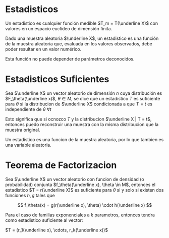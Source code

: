 # Estadisticos

Un estadistico es cualquier función medible $T_m = T(\underline X)$ con valores en un espacio euclideo de dimensión finita.

Dado una muestra aleatoria $\underline X$, un estadistico es una función de la muestra aleatoria que, evaluada en los valores observados, debe poder resultar en un valor numérico.

Esta función no puede depender de parámetros deconocidos.

# Estadisticos Suficientes

Sea $\underline X$ un vector aleatorio de dimensión $n$ cuya distribución es $F_\theta(\underline x)$, $\theta \in M$, se dice que un estadistico $T$ es suficiente para $\theta$ si la distribucion de $\underline X$ condicionada a que $T = t$ es independiente de $\theta\ \forall t$

Esto significa que si ocnozco $T$ y la distribucion $\underline X | T = t$, entonces puedo reconstruir una muestra con la misma distribucion que la muestra original.

Un estadistico es una funcion de la muestra aleatoria, por lo que tambien es una variable aleatoria.

# Teorema de Factorizacion

Sea $\underline X$ un vector aleatorio con funcion de densidad (o probabilidad) conjunta $f_\theta(\underline x), \theta \in M$, entonces el estadistico $T = r(\underline X)$ es suficiente para $\theta$ si y solo si existen dos funciones $h, g$ tales que

$$
f_\theta(x) = g(r(\underline x), \theta) \cdot h(\underline x)
$$

Para el caso de familias exponenciales a $k$ parametros, entonces tendra como estadistico suficiente al vector:

 $T = (r_1(\underline x), \cdots, r_k(\underline x))$